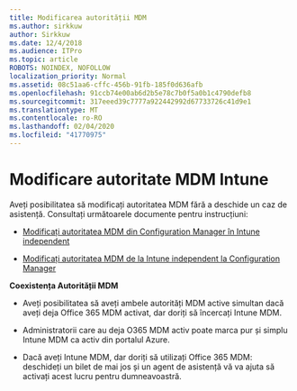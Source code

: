 ```yaml
---
title: Modificarea autorității MDM
ms.author: sirkkuw
author: Sirkkuw
ms.date: 12/4/2018
ms.audience: ITPro
ms.topic: article
ROBOTS: NOINDEX, NOFOLLOW
localization_priority: Normal
ms.assetid: 08c51aa6-cffc-456b-91fb-185f0d636afb
ms.openlocfilehash: 91ccb74e00ab6d2b5e78c7b0f5a0b1c4790defb8
ms.sourcegitcommit: 317eeed39c7777a922442992d67733726c41d9e1
ms.translationtype: MT
ms.contentlocale: ro-RO
ms.lasthandoff: 02/04/2020
ms.locfileid: "41770975"
---
```

# <a name="change-intune-mdm-authority"></a>Modificare autoritate MDM Intune

Aveți posibilitatea să modificați autoritatea MDM fără a deschide un caz de asistență. Consultați următoarele documente pentru instrucțiuni:
  
- [Modificați autoritatea MDM din Configuration Manager în Intune independent](https://docs.microsoft.com/configmgr/mdm/deploy-use/migrate-change-mdm-authority)
    
- [Modificați autoritatea MDM de la Intune independent la Configuration Manager](https://docs.microsoft.com/configmgr/mdm/deploy-use/change-mdm-authority)
    
 **Coexistența Autorității MDM**
  
- Aveți posibilitatea să aveți ambele autorități MDM active simultan dacă aveți deja Office 365 MDM activat, dar doriți să încercați Intune MDM.
    
- Administratorii care au deja O365 MDM activ poate marca pur și simplu Intune MDM ca activ din portalul Azure.
    
- Dacă aveți Intune MDM, dar doriți să utilizați Office 365 MDM: deschideți un bilet de mai jos și un agent de asistență vă va ajuta să activați acest lucru pentru dumneavoastră.
    

